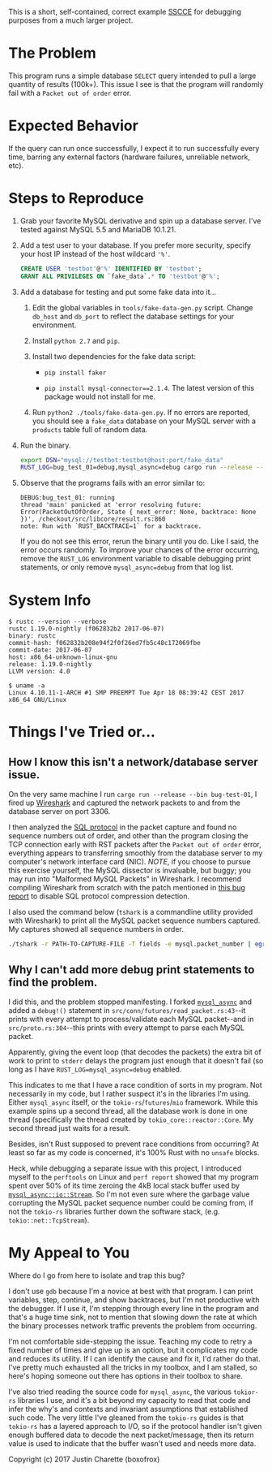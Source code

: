 This is a short, self-contained, correct example [SSCCE](http://sscce.org) for
debugging purposes from a much larger project.

# The Problem

This program runs a simple database `SELECT` query intended to pull a large
quantity of results (100k+).  This issue I see is that the program will
randomly fail with a `Packet out of order` error.


# Expected Behavior

If the query can run once successfully, I expect it to run successfully every
time, barring any external factors (hardware failures, unreliable network, etc).


# Steps to Reproduce

1.  Grab your favorite MySQL derivative and spin up a database server.  I've
    tested against MySQL 5.5 and MariaDB 10.1.21.
2.  Add a test user to your database.  If you prefer more security, specify
    your host IP instead of the host wildcard `'%'`.

    ```sql
    CREATE USER 'testbot'@'%' IDENTIFIED BY 'testbot';
    GRANT ALL PRIVILEGES ON `fake_data`.* TO 'testbot'@'%';
    ```

3.  Add a database for testing and put some fake data into it...

    1.  Edit the global variables in `tools/fake-data-gen.py` script.  Change
        `db_host` and `db_port` to reflect the database settings for your
        environment.
    2.  Install `python 2.7` and `pip`.
    3.  Install two dependencies for the fake data script:

        *  `pip install faker`

        *  `pip install mysql-connector==2.1.4`.  The latest version of this
            package would not install for me.

    4.  Run `python2 ./tools/fake-data-gen.py`.  If no errors are reported, you
        should see a `fake_data` database on your MySQL server with a `products`
        table full of random data.

4.  Run the binary.

    ```sh
    export DSN="mysql://testbot:testbot@host:port/fake_data"
    RUST_LOG=bug_test_01=debug,mysql_async=debug cargo run --release --bin bug-test-01
    ```

5.  Observe that the programs fails with an error similar to:

        DEBUG:bug_test_01: running
        thread 'main' panicked at 'error resolving future: Error(PacketOutOfOrder, State { next_error: None, backtrace: None })', /checkout/src/libcore/result.rs:860
        note: Run with `RUST_BACKTRACE=1` for a backtrace.

    If you do not see this error, rerun the binary until you do.  Like I said,
    the error occurs randomly.  To improve your chances of the error occurring,
    remove the `RUST_LOG` environment variable to disable debugging print
    statements, or only remove `mysql_async=debug` from that log list.


# System Info

```
$ rustc --version --verbose
rustc 1.19.0-nightly (f062832b2 2017-06-07)
binary: rustc
commit-hash: f062832b208e94f2f0f26ed7fb5c48c172069fbe
commit-date: 2017-06-07
host: x86_64-unknown-linux-gnu
release: 1.19.0-nightly
LLVM version: 4.0
```

```
$ uname -a
Linux 4.10.11-1-ARCH #1 SMP PREEMPT Tue Apr 18 08:39:42 CEST 2017 x86_64 GNU/Linux
```


# Things I've Tried or...

## How I know this isn't a network/database server issue.

On the very same machine I run `cargo run --release --bin bug-test-01`, I fired
up [Wireshark][wireshark] and captured the network packets to and from the
database server on port 3306.

[wireshark]: https://www.wireshark.org/

I then analyzed the [SQL protocol][sql-protocol] in the packet capture and
found no sequence numbers out of order, and other than the program closing the
TCP connection early with RST packets after the `Packet out of order` error,
everything appears to transferring smoothly from the database server to my
computer's network interface card (NIC).  *NOTE*, if you choose to pursue this
exercise yourself, the MySQL dissector is invaluable, but buggy; you may run
into "Malformed MySQL Packets" in Wireshark.  I recommend compiling Wireshark
from scratch with the patch mentioned in [this bug
report][wireshark-bug-report] to disable SQL protocol compression detection.

[sql-protocol]: https://mariadb.com/kb/en/mariadb/clientserver-protocol/
[wireshark-bug-report]: https://bugs.wireshark.org/bugzilla/show_bug.cgi?id=13754

I also used the command below (`tshark` is a commandline utility provided with
Wireshark) to print all the MySQL packet sequence numbers captured.  My
captures showed all sequence numbers in order.

```sh
./tshark -r PATH-TO-CAPTURE-FILE -T fields -e mysql.packet_number | egrep -v '^$' | sed 's/,/\n/g' | less
```


## Why I can't add more debug print statements to find the problem.

I did this, and the problem stopped manifesting.  I forked
[`mysql_async`][mysql-async] and added a `debug!()` statement in
`src/conn/futures/read_packet.rs:43`--it prints with every attempt to
process/validate each MySQL packet--and in `src/proto.rs:304`--this prints with
every attempt to parse each MySQL packet.

Apparently, giving the event loop (that decodes the packets) the extra bit of
work to print to `stderr` delays the program just enough that it doesn't fail
(so long as I have `RUST_LOG=mysql_async=debug` enabled.

[mysql-async]: https://github.com/blackbeam/mysql_async/

This indicates to me that I have a race condition of sorts in my program.  Not
necessarily in my code, but I rather suspect it's in the libraries I'm using.
Either `mysql_async` itself, or the `tokio-rs`/`futures`/`mio` framework.
While this example spins up a second thread, all the database work is done in
one thread (specifically the thread created by `tokio_core::reactor::Core`.  My
second thread just waits for a result.

Besides, isn't Rust supposed to prevent race conditions from occurring?  At
least so far as my code is concerned, it's 100% Rust with no `unsafe` blocks.

Heck, while debugging a separate issue with this project, I introduced myself
to the `perftools` on Linux and `perf report` showed that my program spent over
50% of its time zeroing the 4kB local stack buffer used by
[`mysql_async::io::Stream`][io-mod].  So I'm not even sure where the garbage
value corrupting the MySQL packet sequence number could be coming from, if not
the `tokio-rs` libraries further down the software stack, (e.g.
`tokio::net::TcpStream`).

[io-mod]: https://github.com/blackbeam/mysql_async/blob/v0.9.3/src/io/mod.rs#L102


# My Appeal to You

Where do I go from here to isolate and trap this bug?

I don't use `gdb` because I'm a novice at best with that program.  I can print
variables, step, continue, and show backtraces, but I'm not productive with the
debugger.  If I use it, I'm stepping through every line in the program and
that's a huge time sink, not to mention that slowing down the rate at which the
binary processes network traffic prevents the problem from occurring.

I'm not comfortable side-stepping the issue.  Teaching my code to retry a fixed
number of times and give up is an option, but it complicates my code and
reduces its utility.  If I can identify the cause and fix it, I'd rather do
that.  I've pretty much exhausted all the tricks in my toolbox, and I am
stalled, so here's hoping someone out there has options in their toolbox to
share.

I've also tried reading the source code for `mysql_async`, the various
`tokior-rs` libraries I use, and it's a bit beyond my capacity to read that
code and infer the why's and contexts and invariant assumptions that
established such code.  The very little I've gleaned from the `tokio-rs` guides
is that `tokio-rs` has a layered approach to I/O, so if the protocol handler
isn't given enough buffered data to decode the next packet/message, then its
return value is used to indicate that the buffer wasn't used and needs more
data.



Copyright (c) 2017 Justin Charette (boxofrox)

